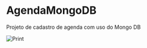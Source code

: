 # AgendaMongoDB
Projeto de cadastro de agenda com uso do Mongo DB

![Print](https://github.com/VictorJMSilva/AgendaMongoDB/assets/91347461/23a12c9e-ba6c-4c62-9d05-164eb6b2471a)
